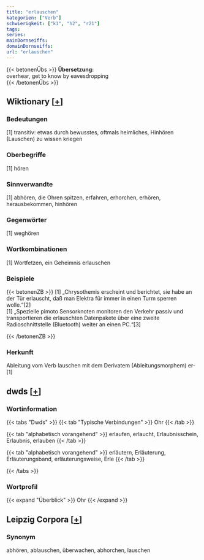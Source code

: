 ```yaml
---
title: "erlauschen"
kategorien: ["Verb"]
schwierigkeit: ["k1", "h2", "r21"]
tags:
series:
mainDornseiffs:
domainDornseiffs:
url: "erlauschen"
---
```


{{< betonenÜbs >}}
**Übersetzung:**  
overhear, get to know by eavesdropping  
{{< /betonenÜbs >}}

## Wiktionary [[+](https://de.wiktionary.org/wiki/erlauschen)]

### Bedeutungen
[1] transitiv: etwas durch bewusstes, oftmals heimliches, Hinhören (Lauschen) zu wissen kriegen  

### Oberbegriffe
[1] hören  

### Sinnverwandte
[1] abhören, die Ohren spitzen, erfahren, erhorchen, erhören, herausbekommen, hinhören  

### Gegenwörter
[1] weghören  

### Wortkombinationen
[1] Wortfetzen, ein Geheimnis erlauschen  

### Beispiele
{{< betonenZB >}}
[1] „Chrysothemis erscheint und berichtet, sie habe an der Tür erlauscht, daß man Elektra für immer in einen Turm sperren wolle.“[2]  
[1] „Spezielle pimoto Sensorknoten monitoren den Verkehr passiv und transportieren die erlauschten Datenpakete über eine zweite Radioschnittstelle (Bluetooth) weiter an einen PC.“[3]  

{{< /betonenZB >}}
### Herkunft
Ableitung vom Verb lauschen mit dem Derivatem (Ableitungsmorphem) er-[1]  



## dwds [[+](https://www.dwds.de/wb/erlauschen)]

### Wortinformation
{{< tabs "Dwds" >}}
{{< tab "Typische Verbindungen" >}}
Ohr
{{< /tab >}}

{{< tab "alphabetisch vorangehend" >}}
erlaufen, erlaucht, Erlaubnisschein, Erlaubnis, erlauben
{{< /tab >}}

{{< tab "alphabetisch vorangehend" >}}
erläutern, Erläuterung, Erläuterungsband, erläuterungsweise, Erle
{{< /tab >}}

{{< /tabs >}}

### Wortprofil
{{< expand "Überblick" >}} Ohr {{< /expand >}}

## Leipzig Corpora [[+](https://corpora.uni-leipzig.de/en/res?word=erlauschen&corpusId=deu_newscrawl-public_2018)]


### Synonym
abhören, ablauschen, überwachen, abhorchen, lauschen

